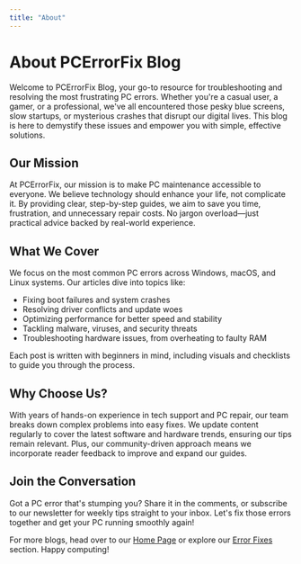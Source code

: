 ```yaml
---
title: "About"
---
```


# About PCErrorFix Blog

Welcome to PCErrorFix Blog, your go-to resource for troubleshooting and resolving the most frustrating PC errors. Whether you're a casual user, a gamer, or a professional, we've all encountered those pesky blue screens, slow startups, or mysterious crashes that disrupt our digital lives. This blog is here to demystify these issues and empower you with simple, effective solutions.

## Our Mission

At PCErrorFix, our mission is to make PC maintenance accessible to everyone. We believe technology should enhance your life, not complicate it. By providing clear, step-by-step guides, we aim to save you time, frustration, and unnecessary repair costs. No jargon overload—just practical advice backed by real-world experience.

## What We Cover

We focus on the most common PC errors across Windows, macOS, and Linux systems. Our articles dive into topics like:

- Fixing boot failures and system crashes
- Resolving driver conflicts and update woes
- Optimizing performance for better speed and stability
- Tackling malware, viruses, and security threats
- Troubleshooting hardware issues, from overheating to faulty RAM

Each post is written with beginners in mind, including visuals and checklists to guide you through the process.

## Why Choose Us?

With years of hands-on experience in tech support and PC repair, our team breaks down complex problems into easy fixes. We update content regularly to cover the latest software and hardware trends, ensuring our tips remain relevant. Plus, our community-driven approach means we incorporate reader feedback to improve and expand our guides.

## Join the Conversation

Got a PC error that's stumping you? Share it in the comments, or subscribe to our newsletter for weekly tips straight to your inbox. Let's fix those errors together and get your PC running smoothly again!

For more blogs, head over to our [Home Page](/) or explore our [Error Fixes](/) section. Happy computing!